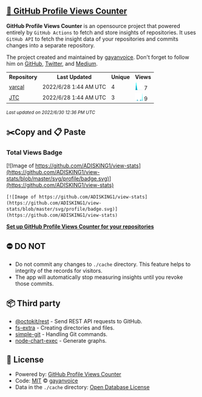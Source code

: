 ## [🚀 GitHub Profile Views Counter](https://github.com/gayanvoice/github-profile-views-counter)
**GitHub Profile Views Counter** is an opensource project that powered entirely by  `GitHub Actions` to fetch and store insights of repositories.
It uses `GitHub API` to fetch the insight data of your repositories and commits changes into a separate repository.

The project created and maintained by [gayanvoice](https://github.com/gayanvoice). Don't forget to follow him on [GitHub](https://github.com/gayanvoice), [Twitter](https://twitter.com/gayanvoice), and [Medium](https://gayanvoice.medium.com/).

<table>
	<tr>
		<th>
			Repository
		</th>
		<th>
			Last Updated
		</th>
		<th>
			Unique
		</th>
		<th>
			Views
		</th>
	</tr>
	<tr>
		<td>
			<a href="https://github.com/ADISKING1/view-stats/tree/master/readme/384794626/year.md">
				varcal
			</a>
		</td>
		<td>
			2022/6/28 1:44 AM UTC
		</td>
		<td>
			4
		</td>
		<td>
			<img alt="Response time graph" src="https://github.com/ADISKING1/view-stats/raw/master/graph/384794626/small/year.png" height="20"> 7
		</td>
	</tr>
	<tr>
		<td>
			<a href="https://github.com/ADISKING1/view-stats/tree/master/readme/300973530/year.md">
				JTC
			</a>
		</td>
		<td>
			2022/6/28 1:44 AM UTC
		</td>
		<td>
			3
		</td>
		<td>
			<img alt="Response time graph" src="https://github.com/ADISKING1/view-stats/raw/master/graph/300973530/small/year.png" height="20"> 9
		</td>
	</tr>
</table>

<small><i>Last updated on 2022/6/30 12:36 PM UTC</i></small>

## ✂️Copy and 📋 Paste
### Total Views Badge
[![Image of https://github.com/ADISKING1/view-stats](https://github.com/ADISKING1/view-stats/blob/master/svg/profile/badge.svg)](https://github.com/ADISKING1/view-stats)

```readme
[![Image of https://github.com/ADISKING1/view-stats](https://github.com/ADISKING1/view-stats/blob/master/svg/profile/badge.svg)](https://github.com/ADISKING1/view-stats)
```
[**Set up GitHub Profile Views Counter for your repositories**](https://github.com/gayanvoice/github-profile-views-counter)
## ⛔ DO NOT
- Do not commit any changes to `./cache` directory. This feature helps to integrity of the records for visitors.
- The app will automatically stop measuring insights until you revoke those commits.
## 📦 Third party

- [@octokit/rest](https://www.npmjs.com/package/@octokit/rest) - Send REST API requests to GitHub.
- [fs-extra](https://www.npmjs.com/package/fs-extra) - Creating directories and files.
- [simple-git](https://www.npmjs.com/package/simple-git) - Handling Git commands.
- [node-chart-exec](https://www.npmjs.com/package/node-chart-exec) - Generate graphs.
## 📄 License
- Powered by: [GitHub Profile Views Counter](https://github.com/gayanvoice/github-profile-views-counter)
- Code: [MIT](./LICENSE) © [gayanvoice](https://github.com/gayanvoice)
- Data in the `./cache` directory: [Open Database License](https://opendatacommons.org/licenses/odbl/1-0/)